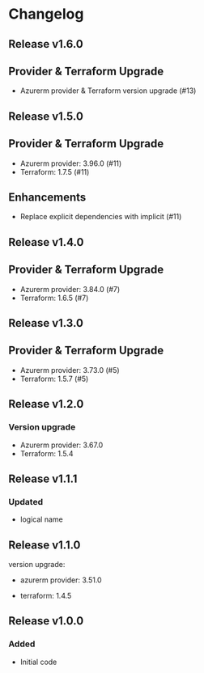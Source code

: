# Changelog

## Release v1.6.0

## Provider & Terraform Upgrade

- Azurerm provider & Terraform version upgrade (#13)


   
## Release v1.5.0

## Provider & Terraform Upgrade

- Azurerm provider: 3.96.0 (#11)
- Terraform: 1.7.5 (#11)

## Enhancements

- Replace explicit dependencies with implicit (#11)
   
## Release v1.4.0

## Provider & Terraform Upgrade
- Azurerm provider: 3.84.0 (#7)
- Terraform: 1.6.5 (#7)
   
## Release v1.3.0

## Provider & Terraform Upgrade
- Azurerm provider: 3.73.0 (#5)
- Terraform: 1.5.7 (#5)

   
## Release v1.2.0

### Version upgrade
- Azurerm provider: 3.67.0
- Terraform: 1.5.4
   
## Release v1.1.1

### Updated

- logical name
   
## Release v1.1.0

version upgrade:

- azurerm provider: 3.51.0

- terraform: 1.4.5

   
## Release v1.0.0

### Added
- Initial code
   